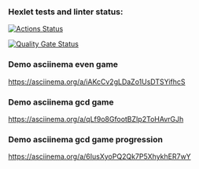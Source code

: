 ### Hexlet tests and linter status:
[![Actions Status](https://github.com/DSolokhin/frontend-project-44/actions/workflows/hexlet-check.yml/badge.svg)](https://github.com/DSolokhin/frontend-project-44/actions)

[![Quality Gate Status](https://sonarcloud.io/api/project_badges/measure?project=DSolokhin_frontend-project-44&metric=alert_status)](https://sonarcloud.io/summary/new_code?id=DSolokhin_frontend-project-44)

### Demo asciinema even game
https://asciinema.org/a/iAKcCv2gLDaZo1UsDTSYifhcS

### Demo asciinema gcd game
https://asciinema.org/a/qLf9o8GfootBZIp2ToHAvrGJh

### Demo asciinema gcd game progression
https://asciinema.org/a/6IusXyoPQ2Qk7P5XhykhER7wY
